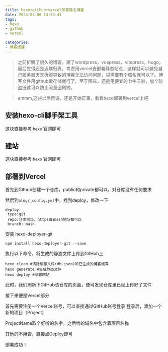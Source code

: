 ```yaml
---
title: hexo+github+vercel部署静态博客
date: 2024-04-06 14:59:41
tags: 
- hexo
- github
- vercel

categories: 
- 博客搭建
---
```


> 之前折腾了很久的博客，建了wordpress，vuepress，vitepress，hugo。最后觉得还是返璞归真，考虑用vercel去部署静态站点，这样就可以避免自己服务器天天折腾导致的博客无法访问问题，只需要有个域名就可以了。博客文件用github做存储就行了。至于图床，还是用便宜的七牛云啦，加个防盗链就可以防止流量盗刷啦。

> emmm,这些以后再说，还是开始正事，看看hexo部署到vercel上吧

安装hexo-cli脚手架工具
--- 

这块直接参考 `hexo` 官网即可 [](https://hexo.io/zh-cn/docs/)

建站
-----------------------------------------

这块直接参考 `hexo` 官网即可 [](https://hexo.io/zh-cn/docs/setup)

部署到Vercel
----------------------------------------------------------------------

首先到Github创建一个仓库，public和private都可以，对仓库没有任何要求

然后到`blog/_config.yml`中，找到deploy，修改一下

```
deploy:
 type:git
 repo:仓库地址，https或者ssh地址都可以
 branch: main
```


安装 hexo-deployer-git

```
npm install hexo-deployer-git --save
```

执行以下命令，将生成的静态文件上传到GitHub上

```
hexo clean #清除缓存文件(db.json)和已生成的博客缓存
hexo generate #生成静态文件
hexo deploy #部署网站
```

此时，我们刷新下GitHub该仓库的页面，便可发现仓库里已经上传好了文件

接下来便是Vercel部分

首先需要注册一个Vercel账号，可以直接通过GitHub账号登录
登录后，添加一个新的项目（Project）

ProjectName取个好听的名字，之后给的域名中包含着项目名称

其他的不用管，直接点Deploy即可

部署成功！